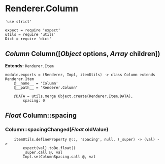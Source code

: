 Renderer.Column
===============

	'use strict'

	expect = require 'expect'
	utils = require 'utils'
	Dict = require 'dict'

*Column* Column([*Object* options, *Array* children])
-----------------------------------------------------

**Extends:** `Renderer.Item`

	module.exports = (Renderer, Impl, itemUtils) -> class Column extends Renderer.Item
		@__name__ = 'Column'
		@__path__ = 'Renderer.Column'

		@DATA = utils.merge Object.create(Renderer.Item.DATA),
			spacing: 0

*Float* Column::spacing
-----------------------

### Column::spacingChanged(*Float* oldValue)

		itemUtils.defineProperty @::, 'spacing', null, (_super) -> (val) ->
			expect(val).toBe.float()
			_super.call @, val
			Impl.setColumnSpacing.call @, val
